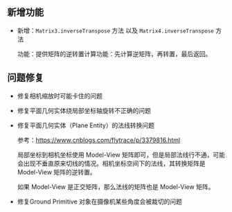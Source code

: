 ## 新增功能

- 新增：`Matrix3.inverseTranspose` 方法 以及 `Matrix4.inverseTranspose` 方法

    功能：提供矩阵的逆转置计算功能：先计算逆矩阵，再转置，最后返回。

## 问题修复

- 修复相机缩放时可能卡住的问题

- 修复平面几何实体绕局部坐标轴旋转不正确的问题

- 修复平面几何实体（Plane Entity）的法线转换问题

    参考：https://www.cnblogs.com/flytrace/p/3379816.html

    局部坐标到相机坐标使用 Model-View 矩阵即可，但是局部法线行不通，可能会出现不垂直原来切线的情况。相机坐标空间下的法线，其转换矩阵是 Model-View 矩阵的逆转置。

    如果 Model-View 是正交矩阵，那么法线的矩阵也是 Model-View 矩阵。

- 修复Ground Primitive 对象在摄像机某些角度会被裁切的问题